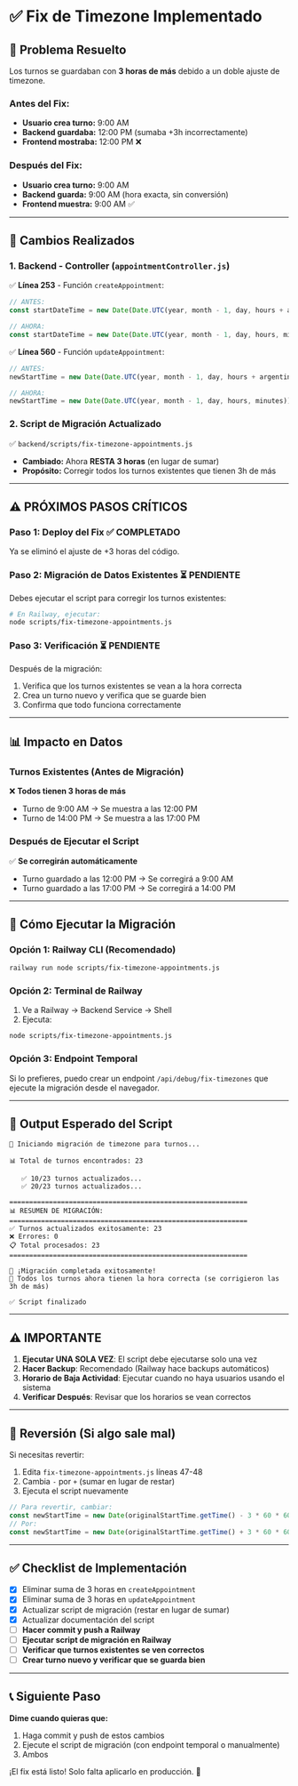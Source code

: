 # ✅ Fix de Timezone Implementado

## 🐛 Problema Resuelto

Los turnos se guardaban con **3 horas de más** debido a un doble ajuste de timezone.

### Antes del Fix:
- **Usuario crea turno:** 9:00 AM
- **Backend guardaba:** 12:00 PM (sumaba +3h incorrectamente)  
- **Frontend mostraba:** 12:00 PM ❌

### Después del Fix:
- **Usuario crea turno:** 9:00 AM
- **Backend guarda:** 9:00 AM (hora exacta, sin conversión)
- **Frontend muestra:** 9:00 AM ✅

---

## 🔧 Cambios Realizados

### 1. Backend - Controller (`appointmentController.js`)

✅ **Línea 253** - Función `createAppointment`:
```javascript
// ANTES:
const startDateTime = new Date(Date.UTC(year, month - 1, day, hours + argentinaOffset, minutes));

// AHORA:
const startDateTime = new Date(Date.UTC(year, month - 1, day, hours, minutes));
```

✅ **Línea 560** - Función `updateAppointment`:
```javascript
// ANTES:
newStartTime = new Date(Date.UTC(year, month - 1, day, hours + argentinaOffset, minutes));

// AHORA:
newStartTime = new Date(Date.UTC(year, month - 1, day, hours, minutes));
```

### 2. Script de Migración Actualizado

✅ `backend/scripts/fix-timezone-appointments.js`
- **Cambiado:** Ahora **RESTA 3 horas** (en lugar de sumar)
- **Propósito:** Corregir todos los turnos existentes que tienen 3h de más

---

## ⚠️ **PRÓXIMOS PASOS CRÍTICOS**

### Paso 1: Deploy del Fix ✅ COMPLETADO
Ya se eliminó el ajuste de +3 horas del código.

### Paso 2: Migración de Datos Existentes ⏳ PENDIENTE
Debes ejecutar el script para corregir los turnos existentes:

```bash
# En Railway, ejecutar:
node scripts/fix-timezone-appointments.js
```

### Paso 3: Verificación ⏳ PENDIENTE
Después de la migración:
1. Verifica que los turnos existentes se vean a la hora correcta
2. Crea un turno nuevo y verifica que se guarde bien
3. Confirma que todo funciona correctamente

---

## 📊 Impacto en Datos

### Turnos Existentes (Antes de Migración)
❌ **Todos tienen 3 horas de más**
- Turno de 9:00 AM → Se muestra a las 12:00 PM
- Turno de 14:00 PM → Se muestra a las 17:00 PM

### Después de Ejecutar el Script
✅ **Se corregirán automáticamente**
- Turno guardado a las 12:00 PM → Se corregirá a 9:00 AM
- Turno guardado a las 17:00 PM → Se corregirá a 14:00 PM

---

## 🚀 Cómo Ejecutar la Migración

### Opción 1: Railway CLI (Recomendado)
```bash
railway run node scripts/fix-timezone-appointments.js
```

### Opción 2: Terminal de Railway
1. Ve a Railway → Backend Service → Shell
2. Ejecuta:
```bash
node scripts/fix-timezone-appointments.js
```

### Opción 3: Endpoint Temporal
Si lo prefieres, puedo crear un endpoint `/api/debug/fix-timezones` que ejecute la migración desde el navegador.

---

## 📝 Output Esperado del Script

```
🔧 Iniciando migración de timezone para turnos...

📊 Total de turnos encontrados: 23

   ✅ 10/23 turnos actualizados...
   ✅ 20/23 turnos actualizados...

============================================================
📊 RESUMEN DE MIGRACIÓN:
============================================================
✅ Turnos actualizados exitosamente: 23
❌ Errores: 0
📋 Total procesados: 23
============================================================

🎉 ¡Migración completada exitosamente!
📝 Todos los turnos ahora tienen la hora correcta (se corrigieron las 3h de más)

✅ Script finalizado
```

---

## ⚠️ IMPORTANTE

1. **Ejecutar UNA SOLA VEZ**: El script debe ejecutarse solo una vez
2. **Hacer Backup**: Recomendado (Railway hace backups automáticos)
3. **Horario de Baja Actividad**: Ejecutar cuando no haya usuarios usando el sistema
4. **Verificar Después**: Revisar que los horarios se vean correctos

---

## 🔄 Reversión (Si algo sale mal)

Si necesitas revertir:
1. Edita `fix-timezone-appointments.js` líneas 47-48
2. Cambia `-` por `+` (sumar en lugar de restar)
3. Ejecuta el script nuevamente

```javascript
// Para revertir, cambiar:
const newStartTime = new Date(originalStartTime.getTime() - 3 * 60 * 60 * 1000);
// Por:
const newStartTime = new Date(originalStartTime.getTime() + 3 * 60 * 60 * 1000);
```

---

## ✅ Checklist de Implementación

- [x] Eliminar suma de 3 horas en `createAppointment`
- [x] Eliminar suma de 3 horas en `updateAppointment`
- [x] Actualizar script de migración (restar en lugar de sumar)
- [x] Actualizar documentación del script
- [ ] **Hacer commit y push a Railway**
- [ ] **Ejecutar script de migración en Railway**
- [ ] **Verificar que turnos existentes se ven correctos**
- [ ] **Crear turno nuevo y verificar que se guarda bien**

---

## 📞 Siguiente Paso

**Dime cuando quieras que:**
1. Haga commit y push de estos cambios
2. Ejecute el script de migración (con endpoint temporal o manualmente)
3. Ambos

¡El fix está listo! Solo falta aplicarlo en producción. 🚀

